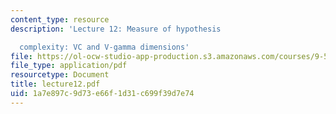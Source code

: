 ```yaml
---
content_type: resource
description: 'Lecture 12: Measure of hypothesis

  complexity: VC and V-gamma dimensions'
file: https://ol-ocw-studio-app-production.s3.amazonaws.com/courses/9-520-statistical-learning-theory-and-applications-spring-2003/1a7e897c9d73e66f1d31c699f39d7e74_lecture12.pdf
file_type: application/pdf
resourcetype: Document
title: lecture12.pdf
uid: 1a7e897c-9d73-e66f-1d31-c699f39d7e74
---
```

